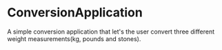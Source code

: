 # ConversionApplication

A simple conversion application that let's the user convert three different weight measurements(kg, pounds and stones).
